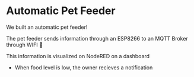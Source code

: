 # Automatic Pet Feeder 
We built an automatic pet feeder! 

The pet feeder sends information through an ESP8266 to an MQTT Broker through WIFI 🛜

This information is visualized on NodeRED on a dashboard
- When food level is low, the owner recieves a notification
